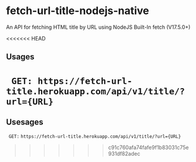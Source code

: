 # fetch-url-title-nodejs-native

An API for fetching HTML title by URL using NodeJS Built-In fetch (V17.5.0+)

<<<<<<< HEAD
## Usages

` GET: https://fetch-url-title.herokuapp.com/api/v1/title/?url={URL}`
=======
## Usesages

``` GET:``` ```https://fetch-url-title.herokuapp.com/api/v1/title/?url={URL}```
>>>>>>> c91c760afa74fafe9f1b83031c75e931df82adec

